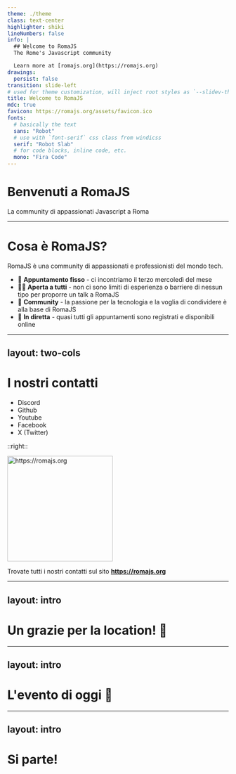 ```yaml
---
theme: ./theme
class: text-center
highlighter: shiki
lineNumbers: false
info: |
  ## Welcome to RomaJS
  The Rome's Javascript community

  Learn more at [romajs.org](https://romajs.org)
drawings:
  persist: false
transition: slide-left
# used for theme customization, will inject root styles as `--slidev-theme-x` for attribute `x`
title: Welcome to RomaJS
mdc: true
favicon: https://romajs.org/assets/favicon.ico
fonts:
  # basically the text
  sans: "Robot"
  # use with `font-serif` css class from windicss
  serif: "Robot Slab"
  # for code blocks, inline code, etc.
  mono: "Fira Code"
---
```


# Benvenuti a RomaJS

La community di appassionati Javascript a Roma

<v-click>

<div class="abs-br m-6 flex gap-2">
  <Logo />
</div>
<Confetti />

</v-click>

---

# Cosa è RomaJS?

<p class="pt-4">RomaJS è una community di appassionati e professionisti del mondo tech.</p>

<v-clicks class="pt-4">

- 📅 **Appuntamento fisso** - ci incontriamo il terzo mercoledì del mese
- 🧑‍💻 **Aperta a tutti** - non ci sono limiti di esperienza o barriere di nessun tipo per proporre un talk a RomaJS
- 🤹 **Community** - la passione per la tecnologia e la voglia di condividere è alla base di RomaJS
- 🎥 **In diretta** - quasi tutti gli appuntamenti sono registrati e disponibili online

</v-clicks>

---
layout: two-cols
---

# I nostri contatti

<ul class="mt-7">
  <li class="flex gap-2 items-center text-3xl"><SocialIcon type="discord" size="32" />Discord</li>
  <li class="flex gap-2 items-center text-3xl"><SocialIcon type="github" size="32" />Github</li>
  <li class="flex gap-2 items-center text-3xl"><SocialIcon type="youtube" size="32" />Youtube </li>
  <li class="flex gap-2 items-center text-3xl"><SocialIcon type="facebook" size="32" />Facebook </li>
  <li class="flex gap-2 items-center text-3xl"><SocialIcon type="twitter" size="32" />X (Twitter)</li>
</ul>

::right::

<div class="flex flex-col justify-center items-center w-full mt-16">
<img width="240" class="rounded-md border-4 border-current" src="/media/qrcode/qrcode-romajs-org.svg" alt="https://romajs.org" />
<p class="!text-3xl !leading-8 text-center">
Trovate tutti i nostri contatti sul sito <strong><a href="https://romajs.org">https://romajs.org</a></strong>
</p>
</div>

---
layout: intro
---

# Un grazie per la location! 🙏

---
layout: intro
---

# L'evento di oggi 🚀

---
layout: intro
---

# Si parte! 
